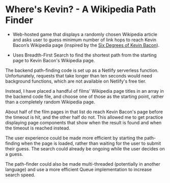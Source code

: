 # Where's Kevin? - A Wikipedia Path Finder

- Web-hosted game that displays a randomly chosen Wikipedia article and asks user
  to guess minimum number of link hops to reach Kevin Bacon’s Wikipedia page
  (inspired by the [Six Degrees of Kevin Bacon](https://en.wikipedia.org/wiki/Six_Degrees_of_Kevin_Bacon)).

- Uses Breadth-First Search to find the shortest path from the starting page to Kevin Bacon's Wikipedia page.

The backend path-finding code is set up as a Netlify serverless function. Unfortunately, requests that take longer than ten seconds would need background functions, which are not available on Netlify's free tier.

Instead, I have placed a handful of films' Wikipedia page titles in an array in the backend code file, and choose one of those as the starting point, rather than a completely random Wikipedia page.

About half of the film pages in that list do reach Kevin Bacon's page before the timeout is hit, and the other half do not. This allowed me to get practice displaying page components that show when the result is found and when the timeout is reached instead.

The user experience could be made more efficient by starting the path-finding when the page is loaded, rather than waiting for the user to submit their guess. The search could already be ongoing while the user decides on a guess.

The path-finder could also be made multi-threaded (potentially in another language) and use a more efficient Queue implementation to increase search speed.
